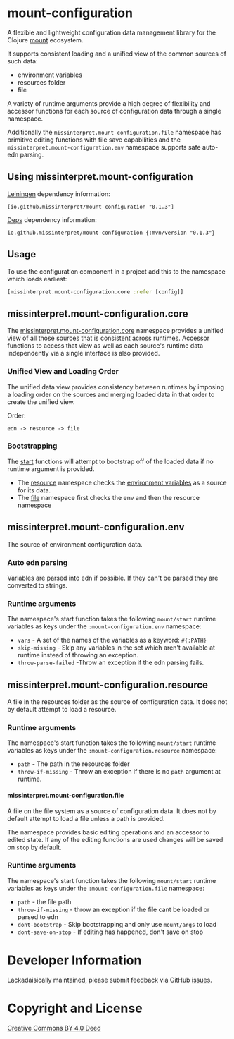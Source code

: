 # mount-configuration

A flexible and lightweight configuration data management library for the Clojure
[mount](https://github.com/tolitius/mount) ecosystem. 

It supports consistent loading and a unified view of the common sources of such data:
- environment variables 
- resources folder
- file

A variety of runtime arguments provide a high degree of flexibility and accessor functions
for each source of configuration data through a single namespace.

Additionally the `missinterpret.mount-configuration.file` namespace has primitive editing 
functions with file save capabilities and the `missinterpret.mount-configuration.env` namespace 
supports safe auto-edn parsing.

## Using missinterpret.mount-configuration 

[Leiningen](https://github.com/technomancy/leiningen) dependency information:

    [io.github.missinterpret/mount-configuration "0.1.3"]

[Deps](https://clojure.org/guides/deps_and_cli) dependency information:

    io.github.missinterpret/mount-configuration {:mvn/version "0.1.3"}

## Usage 

To use the configuration component in a project add this to the namespace 
which loads earliest:

```clojure
[missinterpret.mount-configuration.core :refer [config]]
```

## missinterpret.mount-configuration.core

The [missinterpret.mount-configuration.core](https://github.com/MissInterpret/mount-configuration/blob/ddfbf1c05da0b2883bee90a18d4492cfba5c56f1/src/missinterpret/mount_configuration/core.clj#L1) namespace provides a unified view of 
all those sources that is consistent across runtimes. Accessor functions to access that view as well as 
each source's runtime data independently via a single interface is also provided.

### Unified View and Loading Order

The unified data view provides consistency between runtimes by imposing a loading order 
on the sources and merging loaded data in that order to create the unified view. 

Order:
```
edn -> resource -> file
```

### Bootstrapping 

The [start](https://github.com/MissInterpret/mount-configuration/blob/ddfbf1c05da0b2883bee90a18d4492cfba5c56f1/src/missinterpret/mount_configuration/core.clj#L39) functions will attempt to bootstrap off of the loaded data if 
no runtime argument is provided.

- The [resource](https://github.com/MissInterpret/mount-configuration/blob/ddfbf1c05da0b2883bee90a18d4492cfba5c56f1/src/missinterpret/mount_configuration/resource.clj#L1) 
namespace checks the [environment variables](https://github.com/MissInterpret/mount-configuration/blob/ddfbf1c05da0b2883bee90a18d4492cfba5c56f1/src/missinterpret/mount_configuration/env.clj#L1) as a source 
for its data.  
- The [file](https://github.com/MissInterpret/mount-configuration/blob/ddfbf1c05da0b2883bee90a18d4492cfba5c56f1/src/missinterpret/mount_configuration/file.clj#L1) namespace first checks the env and then the resource namespace 


## missinterpret.mount-configuration.env 

The source of environment configuration data.

### Auto edn parsing 

Variables are parsed into edn if possible. If they can't be parsed they are converted to strings.

### Runtime arguments

The namespace's start function takes the following `mount/start` runtime variables as
keys under the `:mount-configuration.env` namespace:

- `vars` - A set of the names of the variables as a keyword: `#{:PATH}`
- `skip-missing` - Skip any variables in the set which aren't available at runtime instead of throwing an exception.
- `throw-parse-failed` -Throw an exception if the edn parsing fails.

## missinterpret.mount-configuration.resource

A file in the resources folder as the source of configuration data. It does not by default
attempt to load a resource. 

### Runtime arguments

The namespace's start function takes the following `mount/start` runtime variables as
keys under the `:mount-configuration.resource` namespace:

- `path` - The path in the resources folder
- `throw-if-missing` - Throw an exception if there is no `path` argument at runtime. 


#### missinterpret.mount-configuration.file

A file on the file system as a source of configuration data.  It does not by default
attempt to load a file unless a path is provided. 

The namespace provides basic editing operations and an accessor to edited state. 
If any of the editing functions are used changes will be saved on `stop` by default.

### Runtime arguments

The namespace's start function takes the following `mount/start` runtime variables as
keys under the `:mount-configuration.file` namespace:

- `path` - the file path 
- `throw-if-missing` - throw an exception if the file cant be loaded or parsed to edn
- `dont-bootstrap` - Skip bootstrapping and only use `mount/args` to load
- `dont-save-on-stop` - If editing has happened, don't save on stop


# Developer Information

Lackadaisically maintained, please submit feedback via GitHub
[issues](https://github.com/MissInterpret/mount-configuration/issues).

# Copyright and License

[Creative Commons BY 4.0 Deed](https://creativecommons.org/licenses/by/4.0/)



